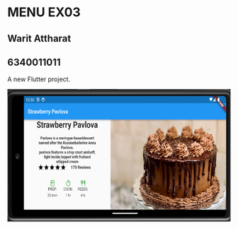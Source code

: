 # MENU EX03
## Warit Attharat
## 6340011011
A new Flutter project.


<img src="assets/image/menu3.png" width="550" height="300">
